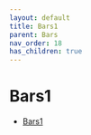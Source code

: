 ```yaml
---
layout: default
title: Bars1
parent: Bars
nav_order: 18
has_children: true
---
```

# Bars1
- [Bars1](bars1.md)